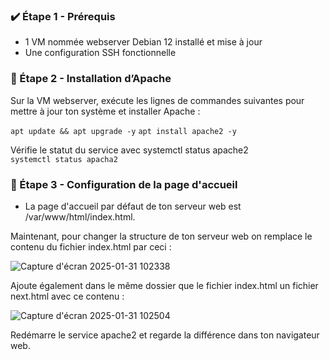 ### ✔️ Étape 1 - Prérequis

 - 1 VM nommée webserver Debian 12 installé et mise à jour  
 - Une configuration SSH fonctionnelle  

### 🔬 Étape 2 - Installation d’Apache  

Sur la VM webserver, exécute les lignes de commandes suivantes pour mettre à jour ton système et installer Apache :  

  ` apt update && apt upgrade -y ` 
  ` apt install apache2 -y `

Vérifie le statut du service avec systemctl status apache2  
  `systemctl status apacha2`

### 🔬 Étape 3 - Configuration de la page d'accueil  

  -  La page d'accueil par défaut de ton serveur web est /var/www/html/index.html.
    
Maintenant, pour changer la structure de ton serveur web on remplace le contenu du fichier index.html par ceci :  

![Capture d'écran 2025-01-31 102338](https://github.com/user-attachments/assets/c4a0c198-f77c-4356-82ed-129f43c3161d)

Ajoute également dans le même dossier que le fichier index.html un fichier next.html avec ce contenu :  

![Capture d'écran 2025-01-31 102504](https://github.com/user-attachments/assets/01f6ad59-969a-47fd-ab7b-d3efe564d82b)

Redémarre le service apache2 et regarde la différence dans ton navigateur web.
